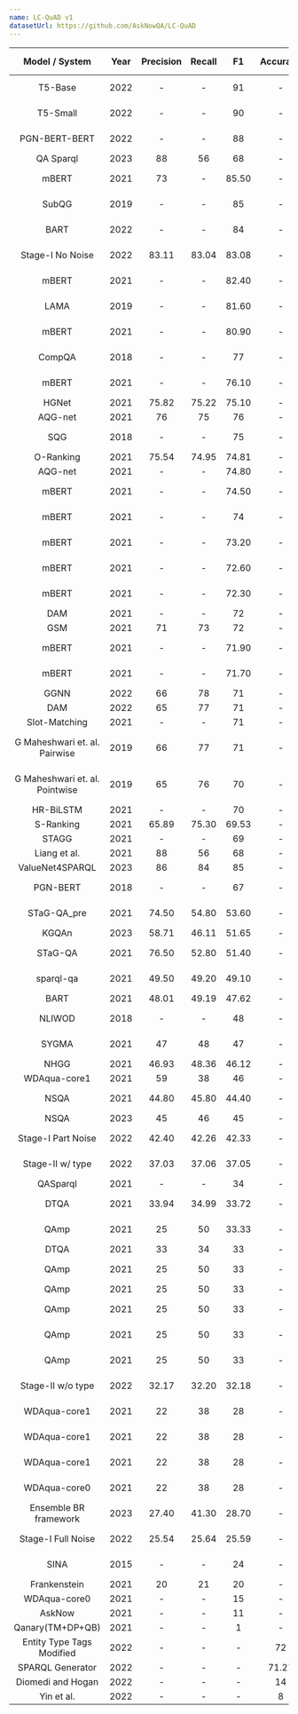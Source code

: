 ```yaml
---
name: LC-QuAD v1
datasetUrl: https://github.com/AskNowQA/LC-QuAD
---
```


|         Model / System         | Year | Precision | Recall |  F1   | Accuracy | Language |                                                                     Reported by                                                                     |
| :----------------------------: | :--: | :-------: | :----: | :---: | :------: | :------: | :-------------------------------------------------------------------------------------------------------------------------------------------------: |
|            T5-Base             | 2022 |     -     |   -    |  91   |    -     |    EN    |                                               [Banerjee et al](https://arxiv.org/pdf/2204.12793.pdf)                                                |
|            T5-Small            | 2022 |     -     |   -    |  90   |    -     |    EN    |                                               [Banerjee et al](https://arxiv.org/pdf/2204.12793.pdf)                                                |
|         PGN-BERT-BERT          | 2022 |     -     |   -    |  88   |    -     |    EN    |                                               [Banerjee et al](https://arxiv.org/pdf/2204.12793.pdf)                                                |
|           QA Sparql            | 2023 |    88     |   56   |  68   |    -     |    EN    |                                   [Kosten et al.](https://www.semantic-web-journal.net/system/files/swj3313.pdf)                                    |
|             mBERT              | 2021 |    73     |   -    | 85.50 |    -     |    EN    |                                          [Zhou Y. et al](https://aclanthology.org/2021.naacl-main.465.pdf)                                          |
|             SubQG              | 2019 |     -     |   -    |  85   |    -     |    EN    |                                               [Banerjee et al](https://arxiv.org/pdf/2204.12793.pdf)                                                |
|              BART              | 2022 |     -     |   -    |  84   |    -     |    EN    |                                               [Banerjee et al](https://arxiv.org/pdf/2204.12793.pdf)                                                |
|        Stage-I No Noise        | 2022 |   83.11   | 83.04  | 83.08 |    -     |    EN    |                               [Purkayastha et al.](https://ieeexplore.ieee.org/stamp/stamp.jsp?tp=&arnumber=9892263)                                |
|             mBERT              | 2021 |     -     |   -    | 82.40 |    -     |    DE    |                                          [Zhou Y. et al](https://aclanthology.org/2021.naacl-main.465.pdf)                                          |
|              LAMA              | 2019 |     -     |   -    | 81.60 |    -     |    EN    |                                   [Radoev et. al.](http://www.semantic-web-journal.net/system/files/swj2537.pdf)                                    |
|             mBERT              | 2021 |     -     |   -    | 80.90 |    -     |    NL    |                                          [Zhou Y. et al](https://aclanthology.org/2021.naacl-main.465.pdf)                                          |
|             CompQA             | 2018 |     -     |   -    |  77   |    -     |    EN    |                                               [Banerjee et al](https://arxiv.org/pdf/2204.12793.pdf)                                                |
|             mBERT              | 2021 |     -     |   -    | 76.10 |    -     |    ES    |                                          [Zhou Y. et al](https://aclanthology.org/2021.naacl-main.465.pdf)                                          |
|             HGNet              | 2021 |   75.82   | 75.22  | 75.10 |    -     |    EN    |                                                 [Chen et al.](https://arxiv.org/pdf/2111.00732.pdf)                                                 |
|            AQG-net             | 2021 |    76     |   75   |  76   |    -     |    EN    |                                           [Liu et al.](https://www2022.thewebconf.org/PaperFiles/77.pdf)                                            |
|              SQG               | 2018 |     -     |   -    |  75   |    -     |    EN    |                                               [Banerjee et al](https://arxiv.org/pdf/2204.12793.pdf)                                                |
|           O-Ranking            | 2021 |   75.54   | 74.95  | 74.81 |    -     |    EN    |                                                 [Chen et al.](https://arxiv.org/pdf/2111.00732.pdf)                                                 |
|            AQG-net             | 2021 |     -     |   -    | 74.80 |    -     |    EN    |                                                 [Chen et al.](https://arxiv.org/pdf/2111.00732.pdf)                                                 |
|             mBERT              | 2021 |     -     |   -    | 74.50 |    -     |    RU    |                                          [Zhou Y. et al](https://aclanthology.org/2021.naacl-main.465.pdf)                                          |
|             mBERT              | 2021 |     -     |   -    |  74   |    -     |    PT    |                                          [Zhou Y. et al](https://aclanthology.org/2021.naacl-main.465.pdf)                                          |
|             mBERT              | 2021 |     -     |   -    | 73.20 |    -     |    FR    |                                          [Zhou Y. et al](https://aclanthology.org/2021.naacl-main.465.pdf)                                          |
|             mBERT              | 2021 |     -     |   -    | 72.60 |    -     |    RO    |                                          [Zhou Y. et al](https://aclanthology.org/2021.naacl-main.465.pdf)                                          |
|             mBERT              | 2021 |     -     |   -    | 72.30 |    -     |    IT    |                                          [Zhou Y. et al](https://aclanthology.org/2021.naacl-main.465.pdf)                                          |
|              DAM               | 2021 |     -     |   -    |  72   |    -     |    EN    |                                                 [Chen et al.](https://arxiv.org/pdf/2111.00732.pdf)                                                 |
|              GSM               | 2021 |    71     |   73   |  72   |    -     |    EN    |                                           [Liu et al.](https://www2022.thewebconf.org/PaperFiles/77.pdf)                                            |
|             mBERT              | 2021 |     -     |   -    | 71.90 |    -     |  HI_IN   |                                          [Zhou Y. et al](https://aclanthology.org/2021.naacl-main.465.pdf)                                          |
|             mBERT              | 2021 |     -     |   -    | 71.70 |    -     |    FA    |                                          [Zhou Y. et al](https://aclanthology.org/2021.naacl-main.465.pdf)                                          |
|              GGNN              | 2022 |    66     |   78   |  71   |    -     |    EN    |                                           [Liu et al.](https://www2022.thewebconf.org/PaperFiles/77.pdf)                                            |
|              DAM               | 2022 |    65     |   77   |  71   |    -     |    EN    |                                           [Liu et al.](https://www2022.thewebconf.org/PaperFiles/77.pdf)                                            |
|         Slot-Matching          | 2021 |     -     |   -    |  71   |    -     |    EN    |                                                 [Chen et al.](https://arxiv.org/pdf/2111.00732.pdf)                                                 |
| G Maheshwari et. al. Pairwise  | 2019 |    66     |   77   |  71   |    -     |    EN    |                                            [G Maheshwari et. al.](https://arxiv.org/pdf/1811.01118.pdf)                                             |
| G Maheshwari et. al. Pointwise | 2019 |    65     |   76   |  70   |    -     |    EN    |                                            [G Maheshwari et. al.](https://arxiv.org/pdf/1811.01118.pdf)                                             |
|           HR-BiLSTM            | 2021 |     -     |   -    |  70   |    -     |    EN    |                                                 [Chen et al.](https://arxiv.org/pdf/2111.00732.pdf)                                                 |
|           S-Ranking            | 2021 |   65.89   | 75.30  | 69.53 |    -     |    EN    |                                                 [Chen et al.](https://arxiv.org/pdf/2111.00732.pdf)                                                 |
|             STAGG              | 2021 |     -     |   -    |  69   |    -     |    EN    |                                                 [Chen et al.](https://arxiv.org/pdf/2111.00732.pdf)                                                 |
|          Liang et al.          | 2021 |    88     |   56   |  68   |    -     |    EN    |                                   [Liang et al.](https://assets.researchsquare.com/files/rs-70794/v1_stamped.pdf)                                   |
|        ValueNet4SPARQL         | 2023 |    86     |   84   |  85   |    -     |    EN    |                                   [Kosten et al.](https://www.semantic-web-journal.net/system/files/swj3313.pdf)                                    |
|            PGN-BERT            | 2018 |     -     |   -    |  67   |    -     |    EN    |                                               [Banerjee et al](https://arxiv.org/pdf/2204.12793.pdf)                                                |
|          STaG-QA_pre           | 2021 |   74.50   | 54.80  | 53.60 |    -     |    EN    |                                               [Ravishankar et al.](https://arxiv.org/abs/2111.05825)                                                |
|             KGQAn              | 2023 |   58.71   | 46.11  | 51.65 |    -     |    EN    |                                                 [Omar et al.](https://arxiv.org/pdf/2303.00595.pdf)                                                 |
|            STaG-QA             | 2021 |   76.50   | 52.80  | 51.40 |    -     |    EN    |                                               [Ravishankar et al.](https://arxiv.org/abs/2111.05825)                                                |
|           sparql-qa            | 2021 |   49.50   | 49.20  | 49.10 |    -     |    EN    |                                             [ M. Borroto et al](http://ceur-ws.org/Vol-2918/paper3.pdf)                                             |
|              BART              | 2021 |   48.01   | 49.19  | 47.62 |    -     |    EN    |                                                 [Chen et al.](https://arxiv.org/pdf/2111.00732.pdf)                                                 |
|             NLIWOD             | 2018 |     -     |   -    |  48   |    -     |    EN    |                                               [Banerjee et al](https://arxiv.org/pdf/2204.12793.pdf)                                                |
|             SYGMA              | 2021 |    47     |   48   |  47   |    -     |    EN    | [ S Neelam et al](https://www.researchgate.net/publication/354950006_SYGMA_System_for_Generalizable_Modular_Question_Answering_OverKnowledge_Bases) |
|              NHGG              | 2021 |   46.93   | 48.36  | 46.12 |    -     |    EN    |                                                 [Chen et al.](https://arxiv.org/pdf/2111.00732.pdf)                                                 |
|          WDAqua-core1          | 2021 |    59     |   38   |  46   |    -     |    EN    |                                   [Liang et al.](https://assets.researchsquare.com/files/rs-70794/v1_stamped.pdf)                                   |
|              NSQA              | 2021 |   44.80   | 45.80  | 44.40 |    -     |    EN    |                                               [Ravishankar et al.](https://arxiv.org/abs/2111.05825)                                                |
|              NSQA              | 2023 |    45     |   46   |  45   |    -     |    EN    |                                   [Kosten et al.](https://www.semantic-web-journal.net/system/files/swj3313.pdf)                                    |
|       Stage-I Part Noise       | 2022 |   42.40   | 42.26  | 42.33 |    -     |    EN    |                               [Purkayastha et al.](https://ieeexplore.ieee.org/stamp/stamp.jsp?tp=&arnumber=9892263)                                |
|        Stage-II w/ type        | 2022 |   37.03   | 37.06  | 37.05 |    -     |    EN    |                               [Purkayastha et al.](https://ieeexplore.ieee.org/stamp/stamp.jsp?tp=&arnumber=9892263)                                |
|            QASparql            | 2021 |     -     |   -    |  34   |    -     |    EN    |                                                [Orogat et al.](https://arxiv.org/pdf/2105.00811.pdf)                                                |
|              DTQA              | 2021 |   33.94   | 34.99  | 33.72 |    -     |    EN    |                                     [Abdelaziz et al.](https://ojs.aaai.org/index.php/AAAI/article/view/17988)                                      |
|              QAmp              | 2021 |    25     |   50   | 33.33 |    -     |    EN    |                                             [Purkayastha et al.](https://arxiv.org/pdf/2109.09475.pdf)                                              |
|              DTQA              | 2021 |    33     |   34   |  33   |    -     |    EN    |                            [Chen et al.](https://assets.researchsquare.com/files/rs-2676239/v1_covered.pdf?c=1680800823)                            |
|              QAmp              | 2021 |    25     |   50   |  33   |    -     |    EN    |                                  [Steinmetz et al.](https://link.springer.com/article/10.1007/s13740-021-00128-9)                                   |
|              QAmp              | 2021 |    25     |   50   |  33   |    -     |    EN    |                            [Chen et al.](https://assets.researchsquare.com/files/rs-2676239/v1_covered.pdf?c=1680800823)                            |
|              QAmp              | 2021 |    25     |   50   |  33   |    -     |    EN    |                                     [Abdelaziz et al.](https://ojs.aaai.org/index.php/AAAI/article/view/17988)                                      |
|              QAmp              | 2021 |    25     |   50   |  33   |    -     |    EN    |                                               [Ravishankar et al.](https://arxiv.org/abs/2111.05825)                                                |
|              QAmp              | 2021 |    25     |   50   |  33   |    -     |    EN    |                                      [Kapanipathi et al.](https://aclanthology.org/2021.findings-acl.339.pdf)                                       |
|       Stage-II w/o type        | 2022 |   32.17   | 32.20  | 32.18 |    -     |    EN    |                               [Purkayastha et al.](https://ieeexplore.ieee.org/stamp/stamp.jsp?tp=&arnumber=9892263)                                |
|          WDAqua-core1          | 2021 |    22     |   38   |  28   |    -     |    EN    |                                     [Abdelaziz et al.](https://ojs.aaai.org/index.php/AAAI/article/view/17988)                                      |
|          WDAqua-core1          | 2021 |    22     |   38   |  28   |    -     |    EN    |                                             [Purkayastha et al.](https://arxiv.org/pdf/2109.09475.pdf)                                              |
|          WDAqua-core1          | 2021 |    22     |   38   |  28   |    -     |    EN    |                                  [Steinmetz et al.](https://link.springer.com/article/10.1007/s13740-021-00128-9)                                   |
|          WDAqua-core0          | 2021 |    22     |   38   |  28   |    -     |    EN    |                                               [Ravishankar et al.](https://arxiv.org/abs/2111.05825)                                                |
|     Ensemble BR framework      | 2023 |   27.40   | 41.30  | 28.70 |    -     |    EN    |                            [Chen et al.](https://assets.researchsquare.com/files/rs-2676239/v1_covered.pdf?c=1680800823)                            |
|       Stage-I Full Noise       | 2022 |   25.54   | 25.64  | 25.59 |    -     |    EN    |                               [Purkayastha et al.](https://ieeexplore.ieee.org/stamp/stamp.jsp?tp=&arnumber=9892263)                                |
|              SINA              | 2015 |     -     |   -    |  24   |    -     |    EN    |                                               [Banerjee et al](https://arxiv.org/pdf/2204.12793.pdf)                                                |
|          Frankenstein          | 2021 |    20     |   21   |  20   |    -     |    EN    |                                   [Liang et al.](https://assets.researchsquare.com/files/rs-70794/v1_stamped.pdf)                                   |
|          WDAqua-core0          | 2021 |     -     |   -    |  15   |    -     |    EN    |                                                [Orogat et al.](https://arxiv.org/pdf/2105.00811.pdf)                                                |
|             AskNow             | 2021 |     -     |   -    |  11   |    -     |    EN    |                                                [Orogat et al.](https://arxiv.org/pdf/2105.00811.pdf)                                                |
|        Qanary(TM+DP+QB)        | 2021 |     -     |   -    |   1   |    -     |    EN    |                                                [Orogat et al.](https://arxiv.org/pdf/2105.00811.pdf)                                                |
|   Entity Type Tags Modified    | 2022 |     -     |   -    |   -   |    72    |    EN    |                                 [Lin and Lu](https://journals.riverpublishers.com/index.php/JWE/article/view/11463)                                 |
|        SPARQL Generator        | 2022 |     -     |   -    |   -   |  71.27   |    EN    |                                 [Lin and Lu](https://journals.riverpublishers.com/index.php/JWE/article/view/11463)                                 |
|       Diomedi and Hogan        | 2022 |     -     |   -    |   -   |    14    |    EN    |                                 [Lin and Lu](https://journals.riverpublishers.com/index.php/JWE/article/view/11463)                                 |
|           Yin et al.           | 2022 |     -     |   -    |   -   |    8     |    EN    |                                 [Lin and Lu](https://journals.riverpublishers.com/index.php/JWE/article/view/11463)                                 |
